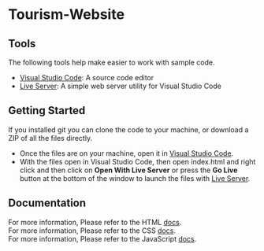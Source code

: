 # Tourism-Website

## Tools
The following tools help make easier to work with sample code.
- [Visual Studio Code](https://code.visualstudio.com/): A source code editor
- [Live Server](https://marketplace.visualstudio.com/items?itemName=ritwickdey.LiveServer): A simple web server utility for Visual Studio Code

## Getting Started
If you installed git you can clone the code to your machine, or download a ZIP of all the files directly.
- Once the files are on your machine, open it in [Visual Studio Code](https://code.visualstudio.com/).
- With the files open in Visual Studio Code, then open index.html and right click and then click on **Open With Live Server** or press the **Go Live** button at the bottom of the window to launch the files with [Live Server](https://marketplace.visualstudio.com/items?itemName=ritwickdey.LiveServer).

## Documentation
For more information, Please refer to the HTML [docs](https://developer.mozilla.org/en-US/docs/Web/HTML).<br>
For more information, Please refer to the CSS [docs](https://developer.mozilla.org/en-US/docs/Web/CSS).<br>
For more information, Please refer to the JavaScript [docs](https://developer.mozilla.org/en-US/docs/Web/JavaScript).
